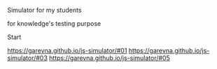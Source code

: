 Simulator for my students

for knowledge's testing purpose

Start

https://garevna.github.io/js-simulator/#01
https://garevna.github.io/js-simulator/#03
https://garevna.github.io/js-simulator/#05
